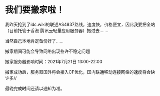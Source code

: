 我们要搬家啦！
=========================

我昨天抢到了idc.wiki的联通AS4837路线，速度快，价格便宜，因此我要把全站（目前托管于香港 腾讯云轻量应用服务器）搬过去.......

当然自己本地肯定备份好了......

搬家期间可能会导致网络出现些许不稳定问题

搬家服务器影响时间：2021年7月21日 13:00-22:00

搬家成功后，服务器国外将会接入CF优化，国内联通移动连接网络的速度将会快许多//

最晚完成时间还请以通知为准。